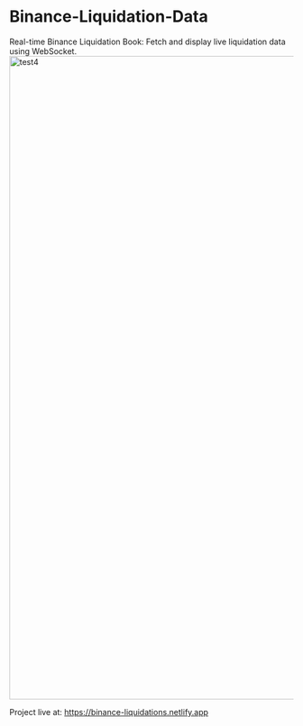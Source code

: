 # Binance-Liquidation-Data
Real-time Binance Liquidation Book: Fetch and display live liquidation data using WebSocket. 
<img width="1140" alt="test4" src="https://github.com/Mohamed1756/Binance-Liquidation-Data/assets/56473612/285d8000-35a7-43ff-8530-646ac4c7233a">

Project live at: https://binance-liquidations.netlify.app
